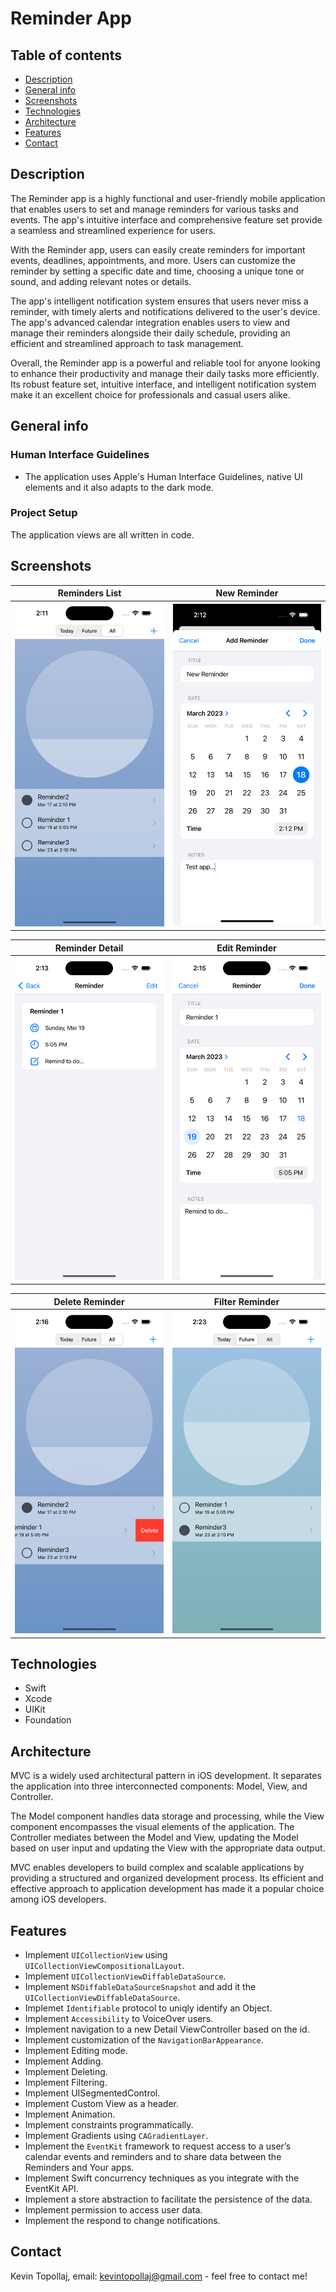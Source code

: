 # Reminder App

## Table of contents
* [Description](#description)
* [General info](#general-info)
* [Screenshots](#screenshots)
* [Technologies](#technologies)
* [Architecture](#architecture)
* [Features](#features)
* [Contact](#contact)


## Description

The Reminder app is a highly functional and user-friendly mobile application that enables users to set and manage reminders for various tasks and events. The app's intuitive interface and comprehensive feature set provide a seamless and streamlined experience for users.

With the Reminder app, users can easily create reminders for important events, deadlines, appointments, and more. Users can customize the reminder by setting a specific date and time, choosing a unique tone or sound, and adding relevant notes or details.

The app's intelligent notification system ensures that users never miss a reminder, with timely alerts and notifications delivered to the user's device. The app's advanced calendar integration enables users to view and manage their reminders alongside their daily schedule, providing an efficient and streamlined approach to task management.

Overall, the Reminder app is a powerful and reliable tool for anyone looking to enhance their productivity and manage their daily tasks more efficiently. Its robust feature set, intuitive interface, and intelligent notification system make it an excellent choice for professionals and casual users alike.


## General info

### Human Interface Guidelines
* The application uses Apple's Human Interface Guidelines, native UI elements and it also adapts to the dark mode.

### Project Setup
The application views are all written in code.


## Screenshots

Reminders List            |  New Reminder
:-------------------------:|:-------------------------:
<img src="./img/S1.png" width="300"> | <img src="./img/S2.png" width="300">

Reminder Detail           |  Edit Reminder
:-------------------------:|:-------------------------:
<img src="./img/S3.png" width="300"> | <img src="./img/S4.png" width="300">

Delete Reminder           |  Filter Reminder
:-------------------------:|:-------------------------:
<img src="./img/S5.png" width="300"> | <img src="./img/S6.png" width="300">


## Technologies
* Swift
* Xcode
* UIKit
* Foundation

## Architecture

MVC is a widely used architectural pattern in iOS development. It separates the application into three interconnected components: Model, View, and Controller.

The Model component handles data storage and processing, while the View component encompasses the visual elements of the application. The Controller mediates between the Model and View, updating the Model based on user input and updating the View with the appropriate data output.

MVC enables developers to build complex and scalable applications by providing a structured and organized development process. Its efficient and effective approach to application development has made it a popular choice among iOS developers.

## Features

- Implement `UICollectionView` using `UICollectionViewCompositionalLayout`.
- Implement `UICollectionViewDiffableDataSource`.
- Implement `NSDiffableDataSourceSnapshot` and add it the `UICollectionViewDiffableDataSource`.
- Implemet `Identifiable` protocol to uniqly identify an Object.
- Implement `Accessibility` to VoiceOver users.
- Implement navigation to a new Detail ViewController based on the id.
- Implement customization of the `NavigationBarAppearance`.
- Implement Editing mode.
- Implement Adding.
- Implement Deleting.
- Implement Filtering.
- Implement UISegmentedControl.
- Implement Custom View as a header.
- Implement Animation.
- Implement constraints programmatically.
- Implement Gradients using `CAGradientLayer`.
- Implement the `EventKit` framework to request access to a user’s calendar events and reminders and to share data between the Reminders and Your apps.
- Implement Swift concurrency techniques as you integrate with the EventKit API.
- Implement a store abstraction to facilitate the persistence of the data.
- Implement permission to access user data.
- Implement the respond to change notifications.

 
## Contact
Kevin Topollaj, email: kevintopollaj@gmail.com - feel free to contact me!
